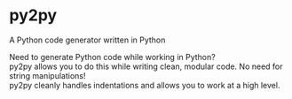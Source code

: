 # py2py
A Python code generator written in Python


Need to generate Python code while working in Python?  
py2py allows you to do this while writing clean, modular code. No need for string manipulations!  
py2py cleanly handles indentations and allows you to work at a high level.
